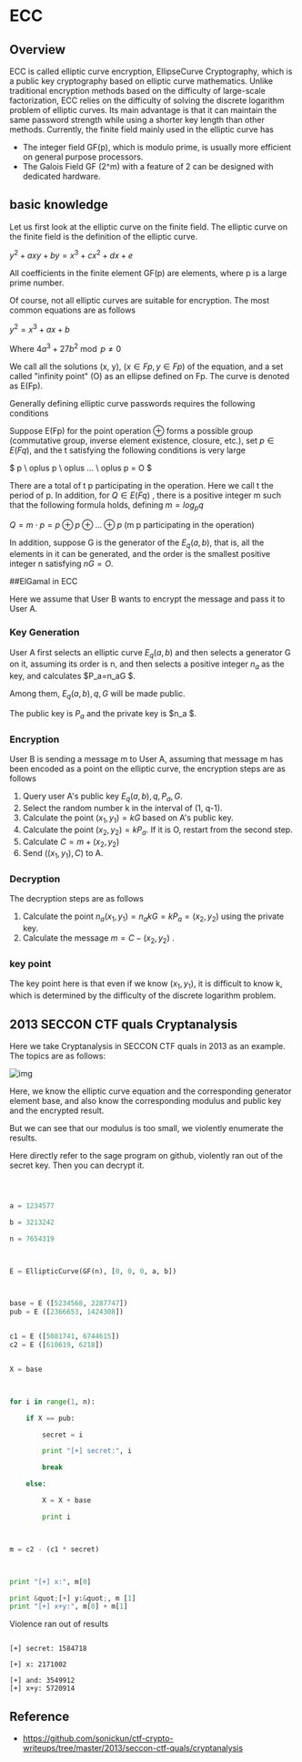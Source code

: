 



# ECC


## Overview


ECC is called elliptic curve encryption, EllipseCurve Cryptography, which is a public key cryptography based on elliptic curve mathematics. Unlike traditional encryption methods based on the difficulty of large-scale factorization, ECC relies on the difficulty of solving the discrete logarithm problem of elliptic curves. Its main advantage is that it can maintain the same password strength while using a shorter key length than other methods. Currently, the finite field mainly used in the elliptic curve has


- The integer field GF(p), which is modulo prime, is usually more efficient on general purpose processors.
- The Galois Field GF (2^m) with a feature of 2 can be designed with dedicated hardware.


## basic knowledge


Let us first look at the elliptic curve on the finite field. The elliptic curve on the finite field is the definition of the elliptic curve.


$y^2+axy+by=x^3+cx^2+dx+e$



All coefficients in the finite element GF(p) are elements, where p is a large prime number.


Of course, not all elliptic curves are suitable for encryption. The most common equations are as follows


$y^2=x^3+ax+b$



Where $4a^3+27b^2 \bmod p \neq 0$


We call all the solutions (x, y), ($x\in Fp, y \in Fp$) of the equation, and a set called &quot;infinity point&quot; (O) as an ellipse defined on Fp. The curve is denoted as E(Fp).


Generally defining elliptic curve passwords requires the following conditions


Suppose E(Fp) for the point operation $\oplus$ forms a possible group (commutative group, inverse element existence, closure, etc.), set $p\in E(Fq)$, and the t satisfying the following conditions is very large


$ p \ oplus p \ oplus ... \ oplus p = O $


There are a total of t p participating in the operation. Here we call t the period of p. In addition, for $Q\in E(Fq)$ , there is a positive integer m such that the following formula holds, defining $m=log_pq$


$Q=m\cdot p =p \oplus p \oplus ... \oplus p$ (m p participating in the operation)


In addition, suppose G is the generator of the $E_q (a,b)$, that is, all the elements in it can be generated, and the order is the smallest positive integer n satisfying $nG=O$.


##ElGamal in ECC


Here we assume that User B wants to encrypt the message and pass it to User A.


### Key Generation


User A first selects an elliptic curve $E_q (a,b)$ and then selects a generator G on it, assuming its order is n, and then selects a positive integer $n_a$ as the key, and calculates $P_a=n_aG $.


Among them, $E_q(a,b), q,G$ will be made public.


The public key is $P_a$ and the private key is $n_a $.


### Encryption


User B is sending a message m to User A, assuming that message m has been encoded as a point on the elliptic curve, the encryption steps are as follows


1. Query user A&#39;s public key $E_q(a,b), q, P_a,G$.
2. Select the random number k in the interval of (1, q-1).
3. Calculate the point $(x_1,y_1)=kG$ based on A&#39;s public key.
4. Calculate the point $(x_2,y_2)=kP_a$. If it is O, restart from the second step.
5. Calculate $C=m+(x_2,y_2)$
6. Send $((x_1,y_1),C)$ to A.


### Decryption


The decryption steps are as follows


1. Calculate the point $n_a(x_1,y_1)=n_akG=kP_a=(x_2,y_2)$ using the private key.
2. Calculate the message $m=C-(x_2,y_2)$ .


### key point


The key point here is that even if we know $(x_1,y_1)$, it is difficult to know k, which is determined by the difficulty of the discrete logarithm problem.


## 2013 SECCON CTF quals Cryptanalysis



Here we take Cryptanalysis in SECCON CTF quals in 2013 as an example. The topics are as follows:


![img](./figure/2013-seccon-ctf-crypt-desp.png)



Here, we know the elliptic curve equation and the corresponding generator element base, and also know the corresponding modulus and public key and the encrypted result.


But we can see that our modulus is too small, we violently enumerate the results.


Here directly refer to the sage program on github, violently ran out of the secret key. Then you can decrypt it.


```python



a = 1234577

b = 3213242

n = 7654319



E = EllipticCurve(GF(n), [0, 0, 0, a, b])



base = E ([5234568, 2287747])
pub = E ([2366653, 1424308])


c1 = E ([5081741, 6744615])
c2 = E ([610619, 6218])


X = base



for i in range(1, n):

    if X == pub:

        secret = i

        print "[+] secret:", i

        break

    else:

        X = X + base

        print i



m = c2 - (c1 * secret)



print "[+] x:", m[0]

print &quot;[+] y:&quot;, m [1]
print "[+] x+y:", m[0] + m[1]

```



Violence ran out of results


```shell

[+] secret: 1584718

[+] x: 2171002

[+] and: 3549912
[+] x+y: 5720914

```



## Reference

- https://github.com/sonickun/ctf-crypto-writeups/tree/master/2013/seccon-ctf-quals/cryptanalysis
